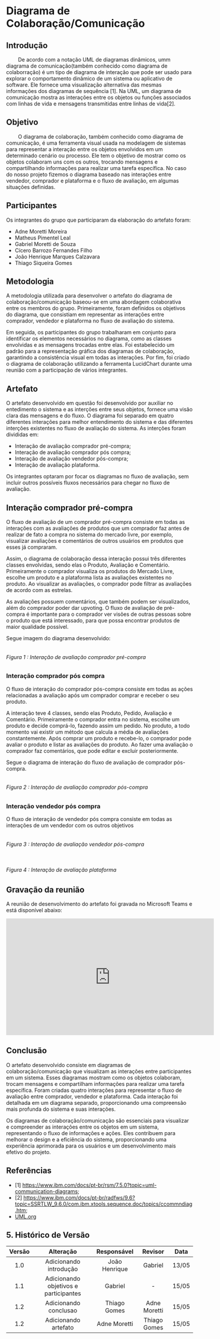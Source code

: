# Diagrama de Colaboração/Comunicação

## Introdução

&emsp;&emsp; De acordo com a notação UML de diagramas dinâmicos, umm diagrama de comunicação(também conhecido como diagrama de colaborração) é um tipo de diagrama
de interação que pode ser usado para explorar o comportamento dinâmico de um sistema ou aplicativo de software. Ele fornece uma visualização alternativa das mesmas informações dos diagramas de sequência [1].
Na UML, um diagrama de comunicação mostra as interações entre os objetos ou funções associados com linhas de vida e mensagens transmitidas entre linhas de vida[2].

## Objetivo

&emsp;&emsp; O diagrama de colaboração, também conhecido como diagrama de comunicação, é uma ferramenta visual usada na modelagem de sistemas para representar a interação entre os objetos envolvidos em um determinado cenário ou processo. Ele tem o objetivo de mostrar como os objetos colaboram uns com os outros, trocando mensagens e compartilhando informações para realizar uma tarefa específica. No caso do nosso projeto fizemos o diagrama baseado nas interações entre vendedor, comprador e plataforma e o fluxo de avaliação, em algumas situações definidas.

## Participantes

Os integrantes do grupo que participaram da elaboração do artefato foram:

- Adne Moretti Moreira
- Matheus Pimentel Leal
- Gabriel Moretti de Souza
- Cícero Barrozo Fernandes Filho
- João Henrique Marques Calzavara
- Thiago Siqueira Gomes

## Metodologia

A metodologia utilizada para desenvolver o artefato do diagrama de colaboração/comunicação baseou-se em uma abordagem colaborativa entre os membros do grupo. Primeiramente, foram definidos os objetivos do diagrama, que consistiam em representar as interações entre comprador, vendedor e plataforma no fluxo de avaliação do sistema.

Em seguida, os participantes do grupo trabalharam em conjunto para identificar os elementos necessários no diagrama, como as classes envolvidas e as mensagens trocadas entre elas. Foi estabelecido um padrão para a representação gráfica dos diagramas de colaboração, garantindo a consistência visual em todas as interações. Por fim, foi criado o diagrama de colaboração utilizando a ferramenta LucidChart durante uma reunião com a participação de vários integrantes.
## Artefato

O artefato desenvolvido em questão foi desenvolvido por auxiliar no entedimento o sistema e as interções entre seus objetos, fornece uma visão clara das mensagens e do fluxo.
O diagrama foi separado em quatro diferentes interações para melhor entendimento do sistema e das diferentes interções existentes no fluxo de avaliação do sistema. As interções foram divididas em:

- Interação de avaliação comprador pré-compra;
- Interação de avaliação comprador pós compra;
- Interação de avaliação vendedor pós-compra;
- Interação de avaliação plataforma.

Os integrantes optaram por focar os diagramas no fluxo de avaliação, sem incluir outros possíveis fluxos necessários para chegar no fluxo de avaliação.

## Interação comprador pré-compra

O fluxo de avaliação de um comprador pré-compra consiste em todas as interações com as avaliações de produtos que um comprador faz antes de realizar de fato a compra no sistema do mercado livre, por exemplo, visualizar avaliações e comentários de outros usuários em produtos que esses já compraram.

Assim, o diagrama de colaboração dessa interação possui três diferentes classes envolvidas, sendo elas o Produto, Avaliação e Comentário. Primeiramente o comprador visualiza os produtos do Mercado Livre, escolhe um produto e a plataforma lista as avaliações existentes no produto. Ao visualizar as avaliações, o comprador pode filtrar as avaliações de acordo com as estrelas.

As avaliações possuem comentários, que também podem ser visualizados, além do comprador poder dar upvoting. O fluxo de avaliação de pré-compra é importante para o comprador ver visões de outras pessoas sobre o produto que está interessado, para que possa encontrar produtos de maior qualidade possível.

Segue imagem do diagrama desenvolvido:

<div style="display: center; align-items: center;">
  <img src="Assets/diagramas/Colaboracao2.png" alt="" style="margin-right: 20px;"/>
  <div style="flex-grow: 1;">
    <h6 style="text-align: flex;">
    Figura 1 : Interação de avaliação comprador pré-compra
    </h6>
  </div>
</div>

### Interação comprador pós compra

O fluxo de interação do comprador pós-compra consiste em todas as ações relacionadas a avaliação após um comprador comprar e receber o seu produto.

A interação teve 4 classes, sendo elas Produto, Pedido, Avaliação e Comentário. Primeiramente o comprador entra no sistema, escolhe um produto e decide comprá-lo, fazendo assim um pedido. No produto, a todo momento vai existir um método que calcula a média de avaliações constantemente. Após comprar um produto e recebe-lo, o comprador pode avaliar o produto e listar as avaliações do produto. Ao fazer uma avaliação o comprador faz comentários, que pode editar e excluir posteriormente. 

Segue o diagrama de interação do fluxo de avaliação de comprador pós-compra. 

<div style="display: center; align-items: center;">
  <img src="Assets/diagramas/Colaboracao1.png" alt="" style="margin-right: 20px;"/>
  <div style="flex-grow: 1;">
    <h6 style="text-align: flex;">
    Figura 2 : Interação de avaliação comprador pós-compra
    </h6>
  </div>
</div>

### Interação vendedor pós compra

O fluxo de interação de vendedor pós compra consiste em todas as interações de um vendedor com os outros objetivos 

<div style="display: center; align-items: center;">
  <img src="Assets/diagramas/Colaboracao3.png" alt="" style="margin-right: 20px;"/>
  <div style="flex-grow: 1;">
    <h6 style="text-align: flex;">
    Figura 3 : Interação de avaliação vendedor pós-compra
    </h6>
  </div>
</div>

<div style="display: center; align-items: center;">
  <img src="Assets/diagramas/Colaboracao4.png" alt="" style="margin-right: 20px;"/>
  <div style="flex-grow: 1;">
    <h6 style="text-align: flex;">
    Figura 4 : Interação de avaliação plataforma 
    </h6>
  </div>
</div>

## Gravação da reunião

A reunião de desenvolvimento do artefato foi gravada no Microsoft Teams e está disponível abaixo: 

<iframe width="560" height="315" src="https://www.youtube.com/embed/EvrEI1-k6Ws" title="YouTube video player" frameborder="0" allow="accelerometer; autoplay; clipboard-write; encrypted-media; gyroscope; picture-in-picture; web-share" allowfullscreen></iframe>

## Conclusão

O artefato desenvolvido consiste em diagramas de colaboração/comunicação que visualizam as interações entre participantes em um sistema. Esses diagramas mostram como os objetos colaboram, trocam mensagens e compartilham informações para realizar uma tarefa específica. Foram criadas quatro interações para representar o fluxo de avaliação entre comprador, vendedor e plataforma. Cada interação foi detalhada em um diagrama separado, proporcionando uma compreensão mais profunda do sistema e suas interações.

Os diagramas de colaboração/comunicação são essenciais para visualizar e compreender as interações entre os objetos em um sistema, representando o fluxo de informações e ações. Eles contribuem para melhorar o design e a eficiência do sistema, proporcionando uma experiência aprimorada para os usuários e um desenvolvimento mais efetivo do projeto.

## Referências

- [1] https://www.ibm.com/docs/pt-br/rsm/7.5.0?topic=uml-communication-diagrams;
- [2] https://www.ibm.com/docs/pt-br/radfws/9.6?topic=SSRTLW_9.6.0/com.ibm.xtools.sequence.doc/topics/ccommndiag.htm;
- [UML.org](https://www.uml.org/what-is-uml.htm)

## 5. Histórico de Versão

| Versão |               Alteração               |  Responsável  | Revisor | Data  |
| :----: | :-----------------------------------: | :-----------: | :-----: | :---: |
|  1.0   |        Adicionando introdução         | João Henrique | Gabriel | 13/05 |
|  1.1   | Adicionando objetivos e participantes |    Gabriel    |    -    | 15/05 |
|  1.2   |         Adicionando conclusao         | Thiago Gomes  | Adne Moretti | 15/05 |
|  1.2   |         Adicionando artefato       | Adne Moretti  |  Thiago Gomes  | 15/05 |
